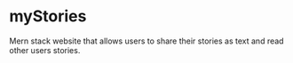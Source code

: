 # myStories
Mern stack website that allows users to share their stories as text and read other users stories.
